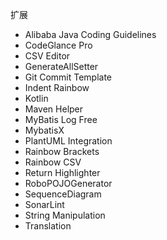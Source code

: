扩展
* Alibaba Java Coding Guidelines
* CodeGlance Pro
* CSV Editor
* GenerateAllSetter
* Git Commit Template
* Indent Rainbow
* Kotlin
* Maven Helper
* MyBatis Log Free
* MybatisX
* PlantUML Integration
* Rainbow Brackets
* Rainbow CSV
* Return Highlighter
* RoboPOJOGenerator
* SequenceDiagram
* SonarLint
* String Manipulation
* Translation
